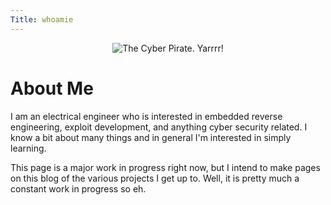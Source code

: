 ```yaml
---
Title: whoamie
---
```


<div style="text-align: center">
  <img src="{{site.baseurl}}/assets/images/pirate-avatar_animated_x3.gif" alt="The Cyber Pirate. Yarrrr!">
</div>

# About Me

I am an electrical engineer who is interested in embedded reverse engineering, exploit
development, and anything cyber security related. I know a bit about
many things and in general I'm interested in simply learning.

This page is a major work in progress right now, but I intend to make
pages on this blog of the various projects I get up to. Well, it is pretty much a constant work in progress so eh. 


